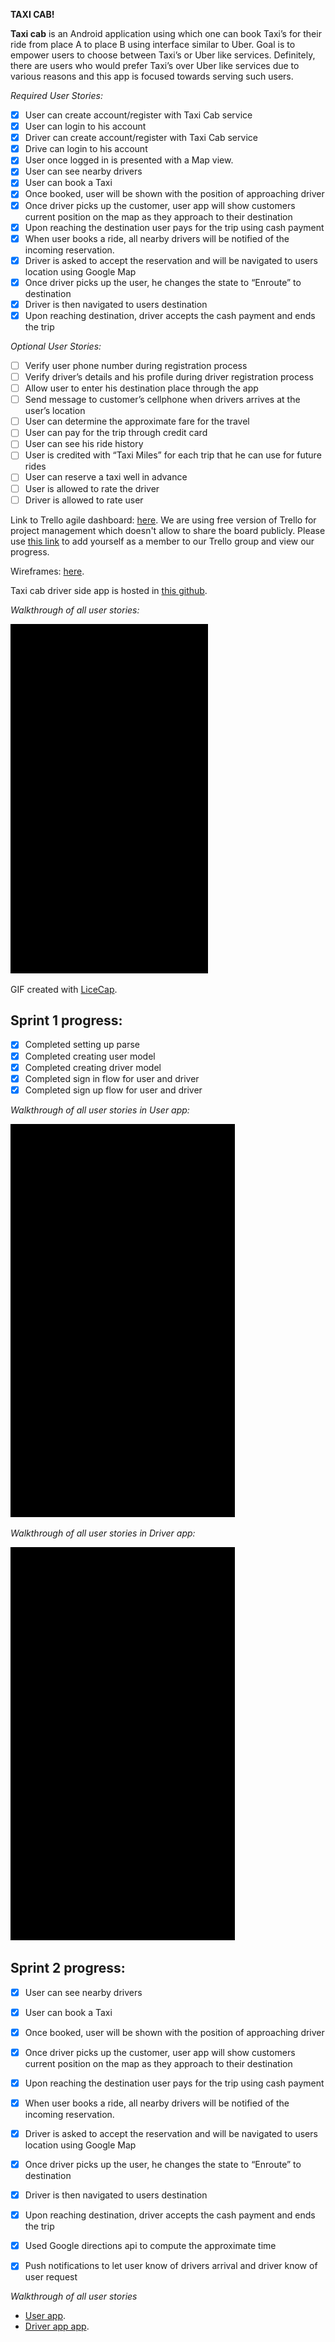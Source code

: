 **TAXI CAB!**

**Taxi cab** is an Android application using which one can book Taxi’s for their ride from place A to place B using interface similar to Uber. Goal is to empower users to choose between Taxi’s or Uber like services. Definitely, there are users who would prefer Taxi’s over Uber like services due to various reasons and this app is focused towards serving such users.

*Required User Stories:*
* [x] User can create account/register with Taxi Cab service
* [x] User can login to his account
* [x] Driver can create account/register with Taxi Cab service
* [x] Drive can login to his account
* [x] User once logged in is presented with a Map view.
* [x] User can see nearby drivers
* [x] User can book a Taxi
* [x] Once booked, user will be shown with the position of approaching driver
* [x] Once driver picks up the customer, user app will show customers current position on the map as they approach to their destination
* [x] Upon reaching the destination user pays for the trip using cash payment
* [x] When user books a ride, all nearby drivers will be notified of the incoming reservation.
* [x] Driver is asked to accept the reservation and will be navigated to users location using Google Map
* [x] Once driver picks up the user, he changes the state to “Enroute” to destination
* [x] Driver is then navigated to users destination
* [x] Upon reaching destination, driver accepts the cash payment and ends the trip

*Optional User Stories:*
* [ ] Verify user phone number during registration process
* [ ] Verify driver’s details and his profile during driver registration process
* [ ] Allow user to enter his destination place through the app
* [ ] Send message to customer’s cellphone when drivers arrives at the user’s location
* [ ] User can determine the approximate fare for the travel
* [ ] User can pay for the trip through credit card
* [ ] User can see his ride history
* [ ] User is credited with “Taxi Miles” for each trip that he can use for future rides
* [ ] User can reserve a taxi well in advance
* [ ] User is allowed to rate the driver
* [ ] Driver is allowed to rate user 

Link to Trello agile dashboard: <a href="https://trello.com/b/eeiqsYbE/taxicab">here</a>.
We are using free version of Trello for project management which doesn't allow to share the board publicly. Please use <a href="https://trello.com/invite/taxicabteam/4623523c13fed5d9b05fd845c8026f0f">this link</a> to add yourself as a member to our Trello group and view our progress.

Wireframes: <a href="https://popapp.in/w/projects/56db318a183b508d3ab23dcc/preview/56dd3e99027b5403541f2a89">here</a>.

Taxi cab driver side app is hosted in <a href="https://github.com/xc0ffeelabs/taxicab-driver">this github</a>.

*Walkthrough of all user stories:*

![Video Walkthrough](demo.gif)

GIF created with [LiceCap](http://www.cockos.com/licecap/).

Sprint 1 progress:
-----------------
* [x] Completed setting up parse
* [x] Completed creating user model
* [x] Completed creating driver model
* [x] Completed sign in flow for user and driver
* [x] Completed sign up flow for user and driver

*Walkthrough of all user stories in User app:*

![Video Walkthrough](demo-user.gif)

*Walkthrough of all user stories in Driver app:*

![Video Walkthrough](demo-driver.gif)

Sprint 2 progress:
-----------------
* [x] User can see nearby drivers
* [x] User can book a Taxi
* [x] Once booked, user will be shown with the position of approaching driver
* [x] Once driver picks up the customer, user app will show customers current position on the map as they approach to their destination
* [x] Upon reaching the destination user pays for the trip using cash payment
* [x] When user books a ride, all nearby drivers will be notified of the incoming reservation.
* [x] Driver is asked to accept the reservation and will be navigated to users location using Google Map
* [x] Once driver picks up the user, he changes the state to “Enroute” to destination
* [x] Driver is then navigated to users destination
* [x] Upon reaching destination, driver accepts the cash payment and ends the trip
* [x] Used Google directions api to compute the approximate time
* [x] Push notifications to let user know of drivers arrival and driver know of user request


*Walkthrough of all user stories*

* <a href="https://youtu.be/xPutdQ1TL4k">User app</a>.
* <a href="https://youtu.be/LGfYxMor-b4">Driver app app</a>.
